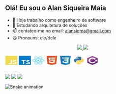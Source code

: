 ## Olá! Eu sou o Alan Siqueira Maia

- 🔭 Hoje trabalho como engenheiro de software
- 🌱 Estudando arquitetura de soluções
- 📫 contatee-me no email: alansiqma@gmail.com
- 😄 Pronouns: ele/dele

<div align="center">
  <a href="https://github.com/alansiqma">
    <img height="130em" src="https://github-readme-stats.vercel.app/api?username=alansiqma&show_icons=true&theme=tokyonight&include_all_commits=true&count_private=true&hide=stars,issues,contribs"/>
    <img height="130em" src="https://github-readme-stats.vercel.app/api/top-langs/?username=alansiqma&layout=compact&langs_count=7&theme=tokyonight"/>
  </a>
</div>

<div style="display: inline_block"><br>
  <img align="center" alt="alan-Js" height="30" width="40" src="https://raw.githubusercontent.com/devicons/devicon/master/icons/javascript/javascript-plain.svg">
  <img align="center" alt="alan-Ts" height="30" width="40" src="https://raw.githubusercontent.com/devicons/devicon/master/icons/typescript/typescript-plain.svg">
  <img align="center" alt="alan-React" height="30" width="40" src="https://raw.githubusercontent.com/devicons/devicon/master/icons/react/react-original.svg">
  <img align="center" alt="alan-HTML" height="30" width="40" src="https://raw.githubusercontent.com/devicons/devicon/master/icons/html5/html5-original.svg">
  <img align="center" alt="alan-CSS" height="30" width="40" src="https://raw.githubusercontent.com/devicons/devicon/master/icons/css3/css3-original.svg">
  <img align="center" alt="alan-Python" height="30" width="40" src="https://raw.githubusercontent.com/devicons/devicon/master/icons/python/python-original.svg">
  <img align="center" alt="alan-Csharp" height="30" width="40" src="https://raw.githubusercontent.com/devicons/devicon/master/icons/csharp/csharp-original.svg"> 
</div>

##
<div> 
  <a href="https://instagram.com/alansiqma" target="_blank"><img src="https://img.shields.io/badge/-Instagram-%23E4405F?style=for-the-badge&logo=instagram&logoColor=white" target="_blank"></a>
 	<a href = "mailto:alansiqma@gmail.com"><img src="https://img.shields.io/badge/-Gmail-%23333?style=for-the-badge&logo=gmail&logoColor=white" target="_blank"></a>
  <a href="https://www.linkedin.com/in/alan-siqueira-maia-b2416448" target="_blank"><img src="https://img.shields.io/badge/-LinkedIn-%230077B5?style=for-the-badge&logo=linkedin&logoColor=white" target="_blank"></a> 
 
  ![Snake animation](https://github.com/alansiqma/alansiqma/blob/output/github-contribution-grid-snake.svg)
 
</div>

